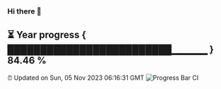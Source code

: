 ### Hi there 👋
⏳ Year progress { █████████████████████████▁▁▁▁▁ } 84.46 %
---
⏰ Updated on Sun, 05 Nov 2023 06:16:31 GMT
![Progress Bar CI](https://github.com/liununu/liununu/workflows/Progress%20Bar%20CI/badge.svg)
